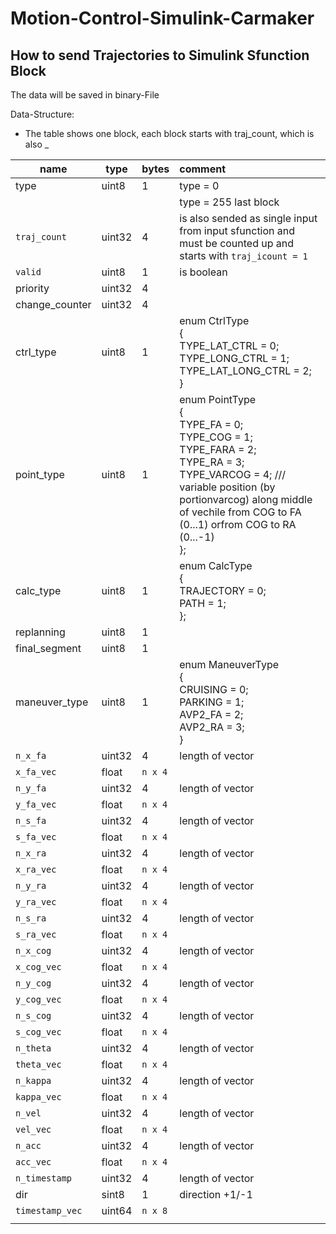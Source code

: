 # Motion-Control-Simulink-Carmaker

## How to send Trajectories to Simulink Sfunction Block

The data will be saved in binary-File

Data-Structure:

- The table shows one block, each block starts with traj_count, which is also _

| name            | type   | bytes   | comment                                                                                                                                                                                                                                                                     |
| --------------- | ------ | ------- |:--------------------------------------------------------------------------------------------------------------------------------------------------------------------------------------------------------------------------------------------------------------------------- |
| type            | uint8  | 1       | type = 0                                                                                                                                                                                                                                                                    |
|                 |        |         | type = 255 last block                                                                                                                                                                                                                                                       |
| `traj_count`    | uint32 | 4       | is also sended as single input from input sfunction and must be counted up and starts with `traj_icount = 1`                                                                                                                                                                |
| `valid`         | uint8  | 1       | is boolean                                                                                                                                                                                                                                                                  |
| priority        | uint32 | 4       |                                                                                                                                                                                                                                                                             |
| change_counter  | uint32 | 4       |                                                                                                                                                                                                                                                                             |
| ctrl_type       | uint8  | 1       | enum CtrlType<br/>  {<br/>    TYPE_LAT_CTRL      = 0;<br/>    TYPE_LONG_CTRL     = 1;<br/>    TYPE_LAT_LONG_CTRL = 2;<br/>  }                                                                                                                                               |
| point_type      | uint8  | 1       | enum PointType<br/>  {<br/>    TYPE_FA   = 0;<br/>    TYPE_COG  = 1;<br/>    TYPE_FARA = 2;<br/>    TYPE_RA   = 3;<br/>    TYPE_VARCOG = 4;      /// variable position (by portionvarcog) along middle of vechile from COG to FA (0...1) orfrom COG to RA (0...-1)<br/>  }; |
| calc_type       | uint8  | 1       | enum CalcType<br/>  {<br/>    TRAJECTORY = 0;<br/>    PATH       = 1;<br/>  };                                                                                                                                                                                              |
| replanning      | uint8  | 1       |                                                                                                                                                                                                                                                                             |
| final_segment   | uint8  | 1       |                                                                                                                                                                                                                                                                             |
| maneuver_type   | uint8  | 1       | enum ManeuverType<br/>  {<br/>    CRUISING        = 0;<br/>    PARKING         = 1;<br/>    AVP2_FA         = 2;<br/>    AVP2_RA         = 3;<br/>  }                                                                                                                       |
| `n_x_fa`        | uint32 | 4       | length of vector                                                                                                                                                                                                                                                            |
| `x_fa_vec`      | float  | `n x 4` |                                                                                                                                                                                                                                                                             |
| `n_y_fa`        | uint32 | 4       | length of vector                                                                                                                                                                                                                                                            |
| `y_fa_vec`      | float  | `n x 4` |                                                                                                                                                                                                                                                                             |
| `n_s_fa`        | uint32 | 4       | length of vector                                                                                                                                                                                                                                                            |
| `s_fa_vec`      | float  | `n x 4` |                                                                                                                                                                                                                                                                             |
| `n_x_ra`        | uint32 | 4       | length of vector                                                                                                                                                                                                                                                            |
| `x_ra_vec`      | float  | `n x 4` |                                                                                                                                                                                                                                                                             |
| `n_y_ra`        | uint32 | 4       | length of vector                                                                                                                                                                                                                                                            |
| `y_ra_vec`      | float  | `n x 4` |                                                                                                                                                                                                                                                                             |
| `n_s_ra`        | uint32 | 4       | length of vector                                                                                                                                                                                                                                                            |
| `s_ra_vec`      | float  | `n x 4` |                                                                                                                                                                                                                                                                             |
| `n_x_cog`       | uint32 | 4       | length of vector                                                                                                                                                                                                                                                            |
| `x_cog_vec`     | float  | `n x 4` |                                                                                                                                                                                                                                                                             |
| `n_y_cog`       | uint32 | 4       | length of vector                                                                                                                                                                                                                                                            |
| `y_cog_vec`     | float  | `n x 4` |                                                                                                                                                                                                                                                                             |
| `n_s_cog`       | uint32 | 4       | length of vector                                                                                                                                                                                                                                                            |
| `s_cog_vec`     | float  | `n x 4` |                                                                                                                                                                                                                                                                             |
| `n_theta`       | uint32 | 4       | length of vector                                                                                                                                                                                                                                                            |
| `theta_vec`     | float  | `n x 4` |                                                                                                                                                                                                                                                                             |
| `n_kappa`       | uint32 | 4       | length of vector                                                                                                                                                                                                                                                            |
| `kappa_vec`     | float  | `n x 4` |                                                                                                                                                                                                                                                                             |
| `n_vel`         | uint32 | 4       | length of vector                                                                                                                                                                                                                                                            |
| `vel_vec`       | float  | `n x 4` |                                                                                                                                                                                                                                                                             |
| `n_acc`         | uint32 | 4       | length of vector                                                                                                                                                                                                                                                            |
| `acc_vec`       | float  | `n x 4` |                                                                                                                                                                                                                                                                             |
| `n_timestamp`   | uint32 | 4       | length of vector                                                                                                                                                                                                                                                            |
| dir             | sint8  | 1       | direction +1/-1                                                                                                                                                                                                                                                             |
| `timestamp_vec` | uint64 | `n x 8` |                                                                                                                                                                                                                                                                             |
|                 |        |         |                                                                                                                                                                                                                                                                             |
